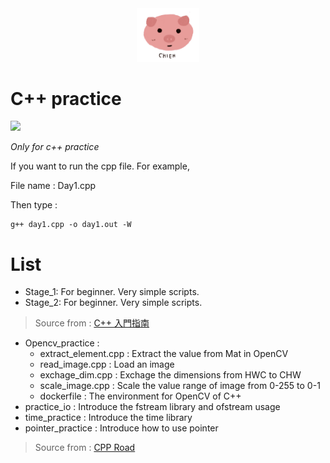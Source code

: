 <div align="center"><img src="./images/logo.JPG" width="100"></div>

# C++ practice

[![](https://img.shields.io/badge/Level-Beginner-blue)](https://github.com/chiehpower/cxx_practice) 

*Only for c++ practice*

If you want to run the cpp file.
For example,

File name : Day1.cpp

Then type :
```
g++ day1.cpp -o day1.out -W
```

# List

- Stage_1: For beginner. Very simple scripts.   
- Stage_2: For beginner. Very simple scripts. 

> Source from : [C++ 入門指南](http://kaiching.org/pydoing/cpp.html)

- Opencv_practice : 
  - extract_element.cpp : Extract the value from Mat in OpenCV 
  - read_image.cpp : Load an image
  - exchage_dim.cpp : Exchage the dimensions from HWC to CHW
  - scale_image.cpp : Scale the value range of image from 0-255 to 0-1
  - dockerfile : The environment for OpenCV of C++ 
- practice_io : Introduce the fstream library and ofstream usage
- time_practice : Introduce the time library
- pointer_practice : Introduce how to use pointer

> Source from : [CPP Road](https://cpproad.blogspot.com/2019/04/c-cpp-road.html)

